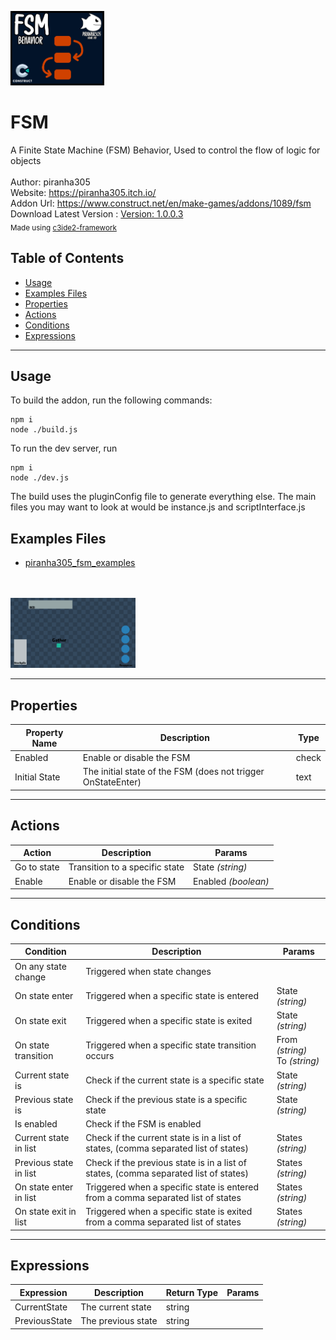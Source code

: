 <img src="./examples/cover.png" width="150" /><br>
# FSM <br>
A Finite State Machine (FSM) Behavior, Used to control the flow of logic for objects <br>
<br>
Author: piranha305 <br>
Website: https://piranha305.itch.io/ <br>
Addon Url: https://www.construct.net/en/make-games/addons/1089/fsm <br>
Download Latest Version : [Version: 1.0.0.3](https://github.com/armandoalonso/fsm/releases/latest) <br>
<sub>Made using [c3ide2-framework](https://github.com/ConstructFund/c3ide2-framework) </sub><br>

## Table of Contents
- [Usage](#usage)
- [Examples Files](#examples-files)
- [Properties](#properties)
- [Actions](#actions)
- [Conditions](#conditions)
- [Expressions](#expressions)
---
## Usage
To build the addon, run the following commands:

```
npm i
node ./build.js
```

To run the dev server, run

```
npm i
node ./dev.js
```

The build uses the pluginConfig file to generate everything else.
The main files you may want to look at would be instance.js and scriptInterface.js

## Examples Files
- [piranha305_fsm_examples](./examples/piranha305_fsm_examples.c3p)
</br>
</br>
<img src="./examples/piranha305_fsm_examples.gif" width="200" />
</br>

---
## Properties
| Property Name | Description | Type |
| --- | --- | --- |
| Enabled | Enable or disable the FSM | check |
| Initial State | The initial state of the FSM (does not trigger OnStateEnter) | text |


---
## Actions
| Action | Description | Params
| --- | --- | --- |
| Go to state | Transition to a specific state | State             *(string)* <br> |
| Enable | Enable or disable the FSM | Enabled             *(boolean)* <br> |


---
## Conditions
| Condition | Description | Params
| --- | --- | --- |
| On any state change | Triggered when state changes |  |
| On state enter | Triggered when a specific state is entered | State *(string)* <br> |
| On state exit | Triggered when a specific state is exited | State *(string)* <br> |
| On state transition | Triggered when a specific state transition occurs | From *(string)* <br>To *(string)* <br> |
| Current state is | Check if the current state is a specific state | State *(string)* <br> |
| Previous state is | Check if the previous state is a specific state | State *(string)* <br> |
| Is enabled | Check if the FSM is enabled |  |
| Current state in list | Check if the current state is in a list of states, (comma separated list of states) | States *(string)* <br> |
| Previous state in list | Check if the previous state is in a list of states, (comma separated list of states) | States *(string)* <br> |
| On state enter in list | Triggered when a specific state is entered from a comma separated list of states | States *(string)* <br> |
| On state exit in list | Triggered when a specific state is exited from a comma separated list of states | States *(string)* <br> |


---
## Expressions
| Expression | Description | Return Type | Params
| --- | --- | --- | --- |
| CurrentState | The current state | string |  | 
| PreviousState | The previous state | string |  | 
